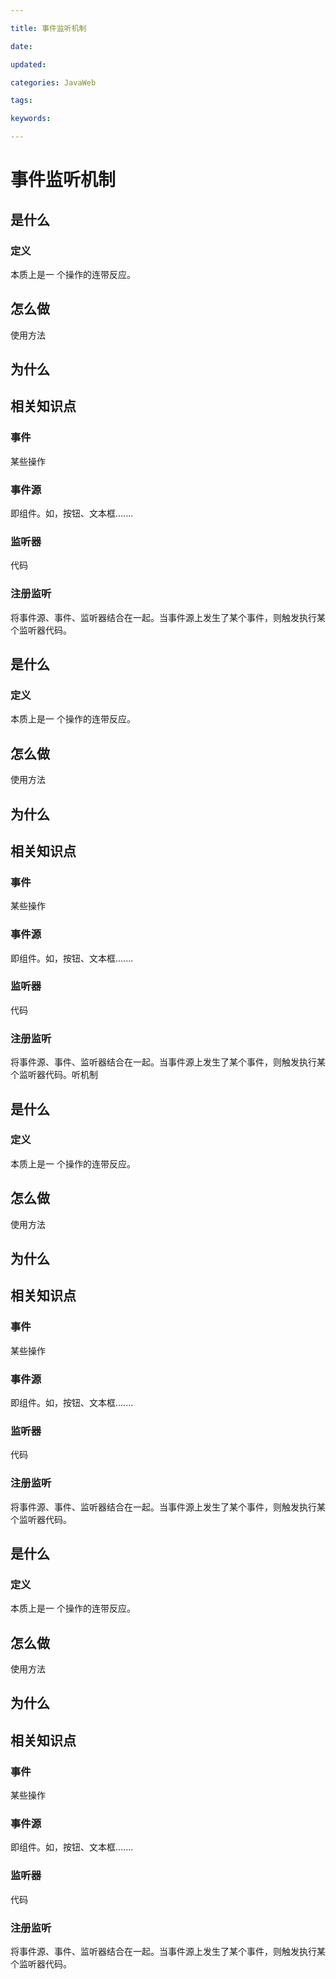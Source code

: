 ```yaml
---

title: 事件监听机制

date: 

updated: 

categories: JavaWeb

tags: 

keywords: 

---
```

#  事件监听机制

## 是什么

### 定义

本质上是一 个操作的连带反应。

## 怎么做

使用方法



## 为什么



## 相关知识点

### 事件

某些操作

### 事件源

即组件。如，按钮、文本框.......

### 监听器

代码

### 注册监听

将事件源、事件、监听器结合在一起。当事件源上发生了某个事件，则触发执行某个监听器代码。

## 是什么

### 定义

本质上是一 个操作的连带反应。

## 怎么做

使用方法



## 为什么



## 相关知识点

### 事件

某些操作

### 事件源

即组件。如，按钮、文本框.......

### 监听器

代码

### 注册监听

将事件源、事件、监听器结合在一起。当事件源上发生了某个事件，则触发执行某个监听器代码。听机制

## 是什么

### 定义

本质上是一 个操作的连带反应。

## 怎么做

使用方法



## 为什么



## 相关知识点

### 事件

某些操作

### 事件源

即组件。如，按钮、文本框.......

### 监听器

代码

### 注册监听

将事件源、事件、监听器结合在一起。当事件源上发生了某个事件，则触发执行某个监听器代码。

## 是什么

### 定义

本质上是一 个操作的连带反应。

## 怎么做

使用方法



## 为什么



## 相关知识点

### 事件

某些操作

### 事件源

即组件。如，按钮、文本框.......

### 监听器

代码

### 注册监听

将事件源、事件、监听器结合在一起。当事件源上发生了某个事件，则触发执行某个监听器代码。
